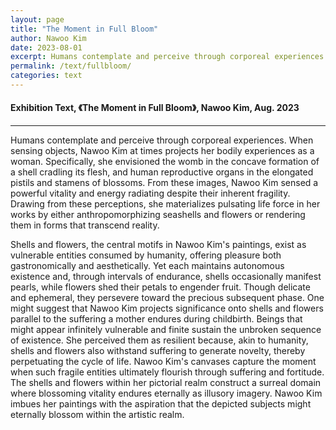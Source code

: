 ```yaml
---
layout: page
title: "The Moment in Full Bloom"
author: Nawoo Kim
date: 2023-08-01
excerpt: Humans contemplate and perceive through corporeal experiences. When sensing objects, Nawoo Kim at times projects her bodily experiences as a woman. Specifically, she envisioned the womb in the concave formation of a shell cradling its flesh, and human reproductive organs in the elongated pistils and stamens of blossoms. From these images, Nawoo Kim sensed a powerful vitality and energy radiating despite their inherent fragility. Drawing from these perceptions, she materializes pulsating life force in her works by either anthropomorphizing seashells and flowers or rendering them in forms that transcend reality.
permalink: /text/fullbloom/
categories: text
---
```


#### Exhibition Text, 《The Moment in Full Bloom》, Nawoo Kim, Aug. 2023

---

Humans contemplate and perceive through corporeal experiences. When sensing objects, Nawoo Kim at times projects her bodily experiences as a woman. Specifically, she envisioned the womb in the concave formation of a shell cradling its flesh, and human reproductive organs in the elongated pistils and stamens of blossoms. From these images, Nawoo Kim sensed a powerful vitality and energy radiating despite their inherent fragility. Drawing from these perceptions, she materializes pulsating life force in her works by either anthropomorphizing seashells and flowers or rendering them in forms that transcend reality.

Shells and flowers, the central motifs in Nawoo Kim's paintings, exist as vulnerable entities consumed by humanity, offering pleasure both gastronomically and aesthetically. Yet each maintains autonomous existence and, through intervals of endurance, shells occasionally manifest pearls, while flowers shed their petals to engender fruit. Though delicate and ephemeral, they persevere toward the precious subsequent phase. One might suggest that Nawoo Kim projects significance onto shells and flowers parallel to the suffering a mother endures during childbirth. Beings that might appear infinitely vulnerable and finite sustain the unbroken sequence of existence. She perceived them as resilient because, akin to humanity, shells and flowers also withstand suffering to generate novelty, thereby perpetuating the cycle of life. Nawoo Kim's canvases capture the moment when such fragile entities ultimately flourish through suffering and fortitude. The shells and flowers within her pictorial realm construct a surreal domain where blossoming vitality endures eternally as illusory imagery. Nawoo Kim imbues her paintings with the aspiration that the depicted subjects might eternally blossom within the artistic realm.
